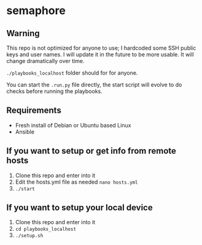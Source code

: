 # semaphore

## Warning

This repo is not optimized for anyone to use; I hardcoded some SSH public keys and user names. I will update it in the future to be more usable. It will change dramatically over time.

`./playbooks_localhost` folder should for for anyone.

You can start the `.run.py` file directly, the start script will evolve to do checks
before running the playbooks.

## Requirements

- Fresh install of Debian or Ubuntu based Linux
- Ansible

## If you want to setup or get info from remote hosts

1. Clone this repo and enter into it
1. Edit the hosts.yml file as needed `nano hosts.yml`
1. `./start`

## If you want to setup your local device

1. Clone this repo and enter into it
1. `cd playbooks_localhost`
1. `./setup.sh`
